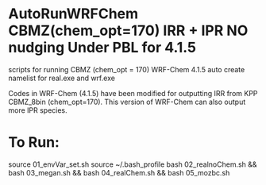 # AutoRunWRFChem CBMZ(chem_opt=170) IRR + IPR NO nudging Under PBL for 4.1.5
scripts for running CBMZ (chem_opt = 170) WRF-Chem 4.1.5
auto create namelist for real.exe and wrf.exe

Codes in WRF-Chem (4.1.5) have been modified for outputting IRR from KPP CBMZ_8bin (chem_opt=170).
This version of WRF-Chem can also output more IPR species.


# To Run: 
source 01_envVar_set.sh
source ~/.bash_profile
bash 02_realnoChem.sh && bash 03_megan.sh && bash 04_realChem.sh && bash 05_mozbc.sh
